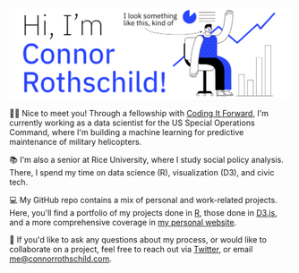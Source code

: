 <img src="https://raw.githubusercontent.com/connorrothschild/connorrothschild/master/gh_header.png" alt="A header image introducing me with my name and a small illustration of a man working with statistics and graphs"> <!-- https://blush.ly/CDA0ZjAyn/p -->

👋🏼 Nice to meet you! Through a fellowship with [Coding It Forward](https://www.codingitforward.com/), I'm currently working as a data scientist for the US Special Operations Command, where I'm building a machine learning for predictive maintenance of military helicopters.  

📚 I'm also a senior at Rice University, where I study social policy analysis. There, I spend my time on data science (R), visualization (D3), and civic tech.

💻 My GitHub repo contains a mix of personal and work-related projects. Here, you'll find a portfolio of my projects done in [R](https://github.com/connorrothschild/R), those done in [D3.js](https://github.com/connorrothschild/D3.js), and a more comprehensive coverage in [my personal website](https://github.com/connorrothschild/connorrothschild.com). 

📩 If you'd like to ask any questions about my process, or would like to collaborate on a project, feel free to reach out via [Twitter](https://twitter.com/CL_Rothschild), or email [me@connorrothschild.com](mailto:me@connorrothschild.com).
